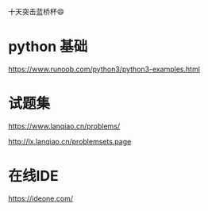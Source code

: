 十天突击蓝桥杯😄
# python 基础
https://www.runoob.com/python3/python3-examples.html

# 试题集
https://www.lanqiao.cn/problems/

http://lx.lanqiao.cn/problemsets.page

# 在线IDE
https://ideone.com/